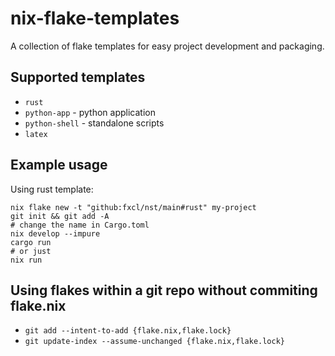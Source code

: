# nix-flake-templates

A collection of flake templates for easy project development and packaging.

## Supported templates

- `rust`
- `python-app` - python application
- `python-shell` - standalone scripts
- `latex`

## Example usage

Using rust template:

```
nix flake new -t "github:fxcl/nst/main#rust" my-project
git init && git add -A
# change the name in Cargo.toml
nix develop --impure
cargo run
# or just
nix run
```

## Using flakes within a git repo without commiting flake.nix

- `git add --intent-to-add {flake.nix,flake.lock}`
- `git update-index --assume-unchanged {flake.nix,flake.lock}`
